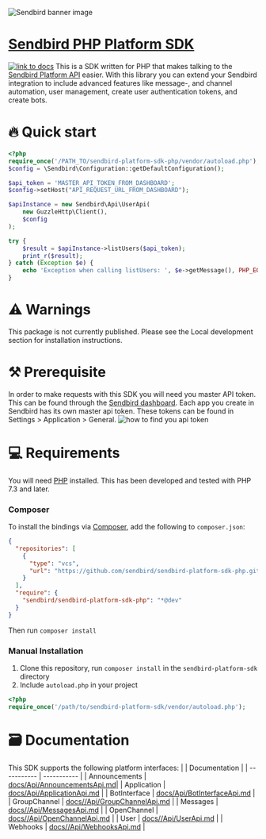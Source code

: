 ![Sendbird banner image](http://ww1.prweb.com/prfiles/2021/09/14/18371217/Sendbird_Logo_RGB_lg.png)

# [Sendbird PHP Platform SDK](https://sendbird.com/docs/chat/v3/platform-api/getting-started/prepare-to-use-api)

[![link to docs](https://img.shields.io/badge/SDK-docs-green)](/docs)
This is a SDK written for PHP  that makes talking to the [Sendbird Platform API](https://sendbird.com/docs/chat/v3/platform-api/getting-started/prepare-to-use-api) easier.
With this library you can extend your Sendbird integration to include advanced features like message-, and channel automation, user management, create user authentication tokens, and create bots.

# 🔥 Quick start

```php  
<?php
require_once('/PATH_TO/sendbird-platform-sdk-php/vendor/autoload.php');
$config = \Sendbird\Configuration::getDefaultConfiguration();

$api_token = 'MASTER_API_TOKEN_FROM_DASHBOARD';
$config->setHost("API_REQUEST_URL_FROM_DASHBOARD");

$apiInstance = new Sendbird\Api\UserApi(
    new GuzzleHttp\Client(),
    $config
);

try {
    $result = $apiInstance->listUsers($api_token);
    print_r($result);
} catch (Exception $e) {
    echo 'Exception when calling listUsers: ', $e->getMessage(), PHP_EOL;
}
```

# ⚠️ Warnings

This package is not currently published. Please see  the Local development section for installation instructions.

# ⚒️ Prerequisite

In order to make requests with this SDK you will need you master API token. This can be found through the [Sendbird dashboard](https://dashboard.sendbird.com/).  Each app you create in Sendbird has its own master api token. These tokens can be found in Settings > Application > General.
![how to find you api token](https://i.imgur.com/0YMKtpX.png)

# 💻 Requirements

You will need [PHP](https://www.php.net/) installed. This has been developed and tested with PHP 7.3 and later.

### Composer

To install the bindings via [Composer](https://getcomposer.org/), add the following to `composer.json`:

```json
{
  "repositories": [
    {
      "type": "vcs",
      "url": "https://github.com/sendbird/sendbird-platform-sdk-php.git"
    }
  ],
  "require": {
    "sendbird/sendbird-platform-sdk-php": "*@dev"
  }
}
```

Then run `composer install`

### Manual Installation

1. Clone this repository, run `composer install` in the `sendbird-platform-sdk` directory
2. Include `autoload.php` in your project

```php
<?php
require_once('/path/to/sendbird-platform-sdk/vendor/autoload.php');
```

# 🗃️ Documentation

This SDK supports the following platform interfaces:
|       | Documentation |
| ----------- | ----------- |
| Announcements   | [docs/Api/AnnouncementsApi.md](docs/Api/AnnouncementsApi.md)|
| Application | [docs/Api/ApplicationApi.md](docs/Api/ApplicationApi.md)  |
| BotInterface | [docs/Api/BotInterfaceApi.md](docs/Api/BotInterfaceApi.md)  |
| GroupChannel | [docs//Api/GroupChannelApi.md](docs/Api/docs/GroupChannelApi.md)  |
| Messages | [docs//Api/MessagesApi.md](docs/Api/MessagesApi.md)  |
| OpenChannel | [docs//Api/OpenChannelApi.md](docs/Api/OpenChannelApi.md)  |
| User | [docs//Api/UserApi.md](docs/Api/UserApi.md)  |
| Webhooks | [docs//Api/WebhooksApi.md](docs/Api/WebhooksApi.md)  |

